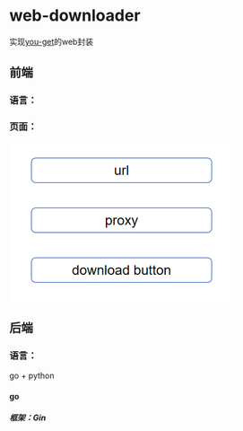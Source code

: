 # web-downloader

实现[you-get](https://github.com/soimort/you-get)的web封装

## 前端

### 语言：

### 页面：

![image-20241029213335791](https://github.com/samuelygyu/web-downloader/blob/28db22acfe360c3e531f0e67acca8f07c6e284f5/image-20241029213335791.png)

## 后端

### 语言：

go + python

#### go

##### 框架：Gin

